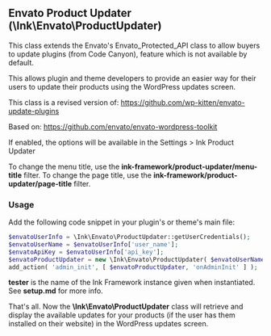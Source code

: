 ## Envato Product Updater (\Ink\Envato\ProductUpdater)

This class extends the Envato's Envato_Protected_API class to allow buyers to update plugins (from Code Canyon), feature which is not available by default. 

This allows plugin and theme developers to provide an easier way for their users to update their products using the WordPress updates screen.

This class is a revised version of: https://github.com/wp-kitten/envato-update-plugins

Based on: https://github.com/envato/envato-wordpress-toolkit

If enabled, the options will be available in the Settings > Ink Product Updater

To change the menu title, use the **ink-framework/product-updater/menu-title** filter.
To change the page title, use the **ink-framework/product-updater/page-title** filter.

### Usage

Add the following code snippet in your plugin's or theme's main file:
```php
$envatoUserInfo = \Ink\Envato\ProductUpdater::getUserCredentials();
$envatoUserName = $envatoUserInfo['user_name'];
$envatoApiKey = $envatoUserInfo['api_key'];
$envatoProductUpdater = new \Ink\Envato\ProductUpdater( $envatoUserName, $envatoApiKey, 'tester' );
add_action( 'admin_init', [ $envatoProductUpdater, 'onAdminInit' ] );
```

**tester** is the name of the Ink Framework instance given when instantiated. See **setup.md** for more info.


That's all. Now the **\Ink\Envato\ProductUpdater** class will retrieve and display the available updates for your products (if the user has them installed on their website) in the WordPress updates screen.

